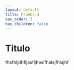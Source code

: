 ```yaml
---
layout: default
title: Prueba 3
nav_order: 3
has_children: false
---
```


# Titulo


fhsfhljdhfljasfljheslfhalsjfhlajhf


